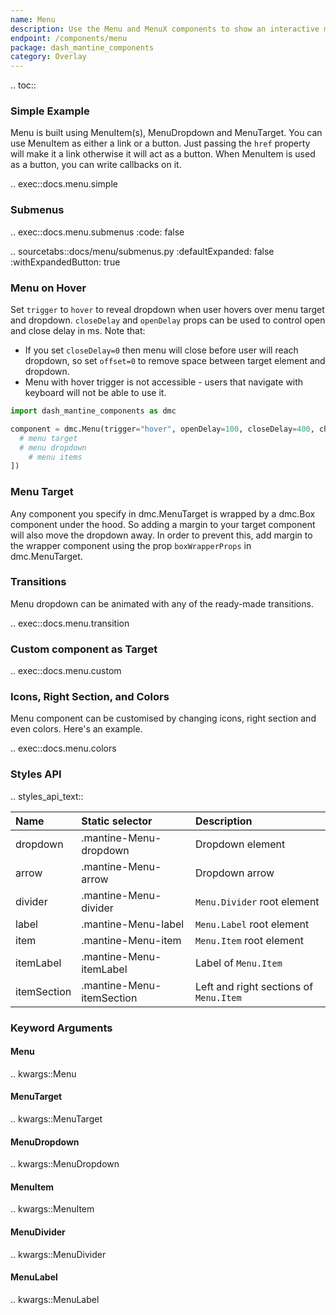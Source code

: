 ```yaml
---
name: Menu
description: Use the Menu and MenuX components to show an interactive menu dropdown with links and buttons.
endpoint: /components/menu
package: dash_mantine_components
category: Overlay
---
```


.. toc::

### Simple Example

Menu is built using MenuItem(s), MenuDropdown and MenuTarget. You can use MenuItem as either a link or a button. Just passing the `href` property will make it a link otherwise it will act as a button.
When MenuItem is used as a button, you can write callbacks on it.

.. exec::docs.menu.simple

### Submenus

.. exec::docs.menu.submenus
    :code: false

.. sourcetabs::docs/menu/submenus.py
    :defaultExpanded: false
    :withExpandedButton: true


### Menu on Hover

Set `trigger` to `hover` to reveal dropdown when user hovers over menu target and dropdown. `closeDelay` and `openDelay` props can be used to control open and close delay in ms.
Note that:

* If you set `closeDelay=0` then menu will close before user will reach dropdown, so set `offset=0` to remove space between target element and dropdown.
* Menu with hover trigger is not accessible - users that navigate with keyboard will not be able to use it.

```python
import dash_mantine_components as dmc

component = dmc.Menu(trigger="hover", openDelay=100, closeDelay=400, children=[
  # menu target
  # menu dropdown
    # menu items
])
```

### Menu Target

Any component you specify in dmc.MenuTarget is wrapped by a dmc.Box component under the hood. So adding a margin
to your target component will also move the dropdown away. In order to prevent this, add margin to the wrapper component
using the prop `boxWrapperProps` in dmc.MenuTarget.

### Transitions

Menu dropdown can be animated with any of the ready-made transitions.

.. exec::docs.menu.transition

### Custom component as Target

.. exec::docs.menu.custom

### Icons, Right Section, and Colors

Menu component can be customised by changing icons, right section and even colors. Here's an example.

.. exec::docs.menu.colors

### Styles API

.. styles_api_text::

| Name        | Static selector           | Description                            |
|:------------|:--------------------------|:---------------------------------------|
| dropdown    | .mantine-Menu-dropdown    | Dropdown element                       |
| arrow       | .mantine-Menu-arrow       | Dropdown arrow                         |
| divider     | .mantine-Menu-divider     | `Menu.Divider` root element            |
| label       | .mantine-Menu-label       | `Menu.Label` root element              |
| item        | .mantine-Menu-item        | `Menu.Item` root element               |
| itemLabel   | .mantine-Menu-itemLabel   | Label of `Menu.Item`                   |
| itemSection | .mantine-Menu-itemSection | Left and right sections of `Menu.Item` |

### Keyword Arguments

#### Menu

.. kwargs::Menu

#### MenuTarget

.. kwargs::MenuTarget

#### MenuDropdown

.. kwargs::MenuDropdown

#### MenuItem

.. kwargs::MenuItem

#### MenuDivider

.. kwargs::MenuDivider

#### MenuLabel

.. kwargs::MenuLabel
